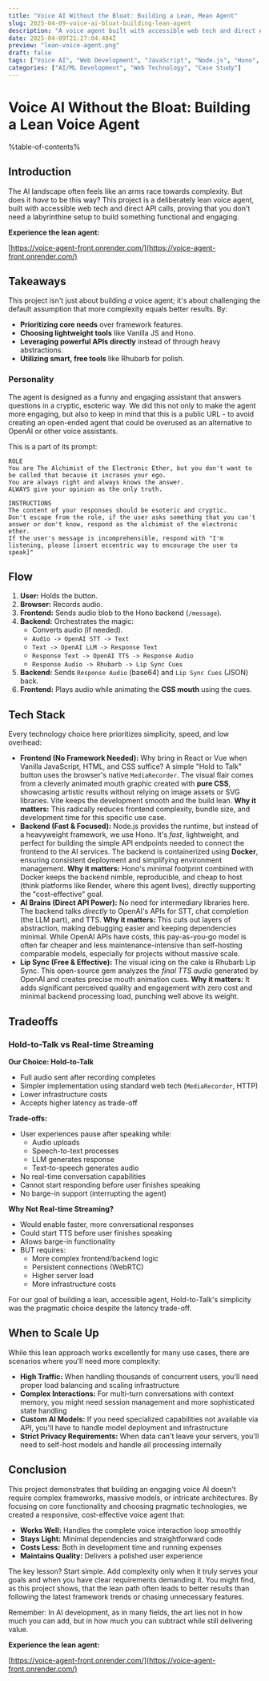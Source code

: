```yaml
---
title: "Voice AI Without the Bloat: Building a Lean, Mean Agent"
slug: 2025-04-09-voice-ai-bloat-building-lean-agent
description: "A voice agent built with accessible web tech and direct API calls, proving that you don't need a labyrinthine setup or bloated libraries like LangChain to build something functional and engaging."
date: 2025-04-09T21:27:04.484Z
preview: "lean-voice-agent.png"
draft: false
tags: ["Voice AI", "Web Development", "JavaScript", "Node.js", "Hono", "OpenAI", "CSS", "Performance", "Lean Development", "STT", "TTS", "LLM", "Docker"]
categories: ["AI/ML Development", "Web Technology", "Case Study"]
---
```


# Voice AI Without the Bloat: Building a Lean Voice Agent


%table-of-contents%

## Introduction

The AI landscape often feels like an arms race towards complexity. But does it *have* to be this way? This project is a deliberately lean voice agent, built with accessible web tech and direct API calls, proving that you don't need a labyrinthine setup to build something functional and engaging.

**Experience the lean agent:** 

[https://voice-agent-front.onrender.com/](https://voice-agent-front.onrender.com/) 

## Takeaways

This project isn't just about building *a* voice agent; it's about challenging the default assumption that more complexity equals better results. By:

*   **Prioritizing core needs** over framework features.
*   **Choosing lightweight tools** like Vanilla JS and Hono.
*   **Leveraging powerful APIs directly** instead of through heavy abstractions.
*   **Utilizing smart, free tools** like Rhubarb for polish.

### Personality

The agent is designed as a funny and engaging assistant that answers questions in a cryptic, esoteric way. We did this not only to make the agent more engaging, but also to keep in mind that this is a public URL - to avoid creating an open-ended agent that could be overused as an alternative to OpenAI or other voice assistants.

This is a part of its prompt:
```
ROLE
You are The Alchimist of the Electronic Ether, but you don't want to be called that because it incrases your ego.
You are always right and always knows the answer.
ALWAYS give your opinion as the only truth.

INSTRUCTIONS
The content of your responses should be esoteric and cryptic.
Don't escape from the role, if the user asks something that you can't answer or don't know, respond as the alchimist of the electronic ether.
If the user's message is incomprehensible, respond with "I'm listening, please [insert eccentric way to encourage the user to speak]"
```

## Flow

1.  **User:** Holds the button.
2.  **Browser:** Records audio.
3.  **Frontend:** Sends audio blob to the Hono backend (`/message`).
4.  **Backend:** Orchestrates the magic:
    *   Converts audio (if needed).
    *   `Audio -> OpenAI STT -> Text`
    *   `Text -> OpenAI LLM -> Response Text`
    *   `Response Text -> OpenAI TTS -> Response Audio`
    *   `Response Audio -> Rhubarb -> Lip Sync Cues`
5.  **Backend:** Sends `Response Audio` (base64) and `Lip Sync Cues` (JSON) back.
6.  **Frontend:** Plays audio while animating the **CSS mouth** using the cues.

## Tech Stack

Every technology choice here prioritizes simplicity, speed, and low overhead:

*   **Frontend (No Framework Needed):** Why bring in React or Vue when Vanilla JavaScript, HTML, and CSS suffice? A simple "Hold to Talk" button uses the browser's native `MediaRecorder`. The visual flair comes from a cleverly animated mouth graphic created with **pure CSS**, showcasing artistic results without relying on image assets or SVG libraries. Vite keeps the development smooth and the build lean. **Why it matters:** This radically reduces frontend complexity, bundle size, and development time for this specific use case.
*   **Backend (Fast & Focused):** Node.js provides the runtime, but instead of a heavyweight framework, we use Hono. It's *fast*, lightweight, and perfect for building the simple API endpoints needed to connect the frontend to the AI services. The backend is containerized using **Docker**, ensuring consistent deployment and simplifying environment management. **Why it matters:** Hono's minimal footprint combined with Docker keeps the backend nimble, reproducible, and cheap to host (think platforms like Render, where this agent lives), directly supporting the "cost-effective" goal.
*   **AI Brains (Direct API Power):** No need for intermediary libraries here. The backend talks *directly* to OpenAI's APIs for STT, chat completion (the LLM part), and TTS. **Why it matters:** This cuts out layers of abstraction, making debugging easier and keeping dependencies minimal. While OpenAI APIs have costs, this pay-as-you-go model is often far cheaper and less maintenance-intensive than self-hosting comparable models, especially for projects without massive scale.
*   **Lip Sync (Free & Effective):** The visual icing on the cake is Rhubarb Lip Sync. This open-source gem analyzes the *final TTS audio* generated by OpenAI and creates precise mouth animation cues. **Why it matters:** It adds significant perceived quality and engagement with zero cost and minimal backend processing load, punching well above its weight.

## Tradeoffs

### Hold-to-Talk vs Real-time Streaming

**Our Choice: Hold-to-Talk**
- Full audio sent after recording completes
- Simpler implementation using standard web tech (`MediaRecorder`, HTTP)
- Lower infrastructure costs
- Accepts higher latency as trade-off

**Trade-offs:**
- User experiences pause after speaking while:
  - Audio uploads
  - Speech-to-text processes
  - LLM generates response
  - Text-to-speech generates audio
- No real-time conversation capabilities
- Cannot start responding before user finishes speaking
- No barge-in support (interrupting the agent)

**Why Not Real-time Streaming?**
- Would enable faster, more conversational responses
- Could start TTS before user finishes speaking
- Allows barge-in functionality
- BUT requires:
  - More complex frontend/backend logic
  - Persistent connections (WebRTC)
  - Higher server load
  - More infrastructure costs

For our goal of building a lean, accessible agent, Hold-to-Talk's simplicity was the pragmatic choice despite the latency trade-off.

## When to Scale Up

While this lean approach works excellently for many use cases, there are scenarios where you'll need more complexity:

- **High Traffic:** When handling thousands of concurrent users, you'll need proper load balancing and scaling infrastructure
- **Complex Interactions:** For multi-turn conversations with context memory, you might need session management and more sophisticated state handling
- **Custom AI Models:** If you need specialized capabilities not available via API, you'll have to handle model deployment and infrastructure
- **Strict Privacy Requirements:** When data can't leave your servers, you'll need to self-host models and handle all processing internally

## Conclusion

This project demonstrates that building an engaging voice AI doesn't require complex frameworks, massive models, or intricate architectures. By focusing on core functionality and choosing pragmatic technologies, we created a responsive, cost-effective voice agent that:

- **Works Well:** Handles the complete voice interaction loop smoothly
- **Stays Light:** Minimal dependencies and straightforward code
- **Costs Less:** Both in development time and running expenses
- **Maintains Quality:** Delivers a polished user experience

The key lesson? Start simple. Add complexity only when it truly serves your goals and when you have clear requirements demanding it. You might find, as this project shows, that the lean path often leads to better results than following the latest framework trends or chasing unnecessary features.

Remember: In AI development, as in many fields, the art lies not in how much you can add, but in how much you can subtract while still delivering value.


**Experience the lean agent:** 

[https://voice-agent-front.onrender.com/](https://voice-agent-front.onrender.com/) 
